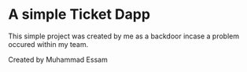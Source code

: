 # A simple Ticket Dapp

This simple project was created by me as a backdoor incase a problem occured within my team.

Created by Muhammad Essam
